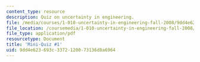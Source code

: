 ```yaml
---
content_type: resource
description: Quiz on uncertainty in engineering.
file: /media/courses/1-010-uncertainty-in-engineering-fall-2008/9dd4e623693c3372120073136d8a6964_mini_quiz_5.pdf
file_location: /coursemedia/1-010-uncertainty-in-engineering-fall-2008/9dd4e623693c3372120073136d8a6964_mini_quiz_5.pdf
file_type: application/pdf
resourcetype: Document
title: 'Mini-Quiz #1'
uid: 9dd4e623-693c-3372-1200-73136d8a6964
---
```

